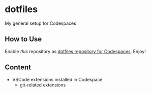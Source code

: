 # dotfiles

My general setup for Codespaces

## How to Use

Enable *this* repository as [dotfiles repository for Codespaces](https://docs.github.com/en/codespaces/setting-your-user-preferences/personalizing-github-codespaces-for-your-account#enabling-your-dotfiles-repository-for-codespaces).
Enjoy!

## Content

- VSCode extensions installed in Codespace
  - git-related extensions
